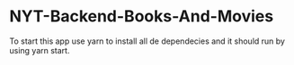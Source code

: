 # NYT-Backend-Books-And-Movies

To start this app use yarn to install all de dependecies and it should run by using yarn start.
